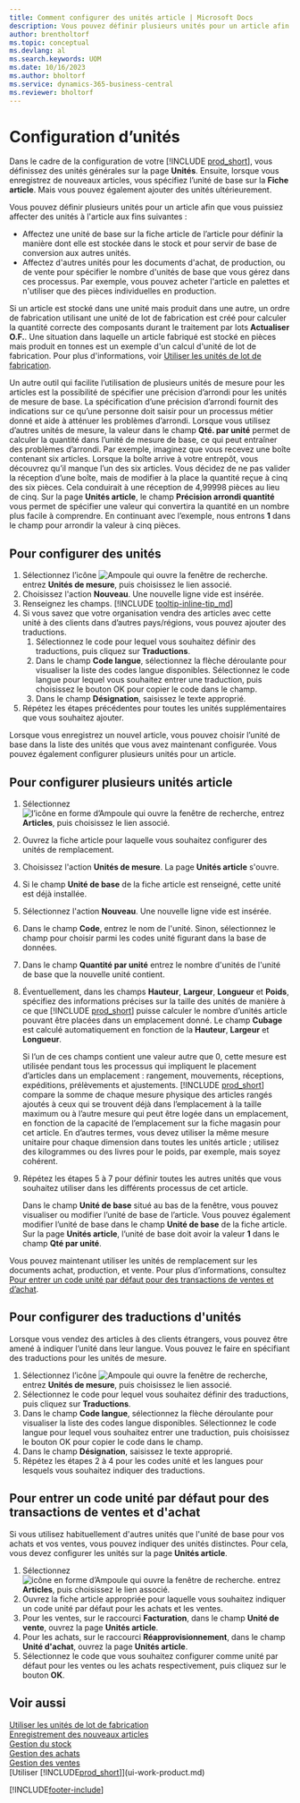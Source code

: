 ```yaml
---
title: Comment configurer des unités article | Microsoft Docs
description: Vous pouvez définir plusieurs unités pour un article afin de pouvoir affecter des unités à l'article.
author: brentholtorf
ms.topic: conceptual
ms.devlang: al
ms.search.keywords: UOM
ms.date: 10/16/2023
ms.author: bholtorf
ms.service: dynamics-365-business-central
ms.reviewer: bholtorf
---
```

# <a name="set-up-units-of-measure"></a>Configuration d’unités

Dans le cadre de la configuration de votre [!INCLUDE [prod_short](includes/prod_short.md)], vous définissez des unités générales sur la page **Unités**. Ensuite, lorsque vous enregistrez de nouveaux articles, vous spécifiez l’unité de base sur la **Fiche article**. Mais vous pouvez également ajouter des unités ultérieurement.  

Vous pouvez définir plusieurs unités pour un article afin que vous puissiez affecter des unités à l'article aux fins suivantes :

- Affectez une unité de base sur la fiche article de l’article pour définir la manière dont elle est stockée dans le stock et pour servir de base de conversion aux autres unités.
- Affectez d'autres unités pour les documents d'achat, de production, ou de vente pour spécifier le nombre d'unités de base que vous gérez dans ces processus. Par exemple, vous pouvez acheter l'article en palettes et n'utiliser que des pièces individuelles en production.

Si un article est stocké dans une unité mais produit dans une autre, un ordre de fabrication utilisant une unité de lot de fabrication est créé pour calculer la quantité correcte des composants durant le traitement par lots **Actualiser O.F.**. Une situation dans laquelle un article fabriqué est stocké en pièces mais produit en tonnes est un exemple d'un calcul d'unité de lot de fabrication. Pour plus d'informations, voir [Utiliser les unités de lot de fabrication](production-how-to-use-the-manufacturing-batch-unit-of-measure.md).  

Un autre outil qui facilite l’utilisation de plusieurs unités de mesure pour les articles est la possibilité de spécifier une précision d’arrondi pour les unités de mesure de base. La spécification d’une précision d’arrondi fournit des indications sur ce qu’une personne doit saisir pour un processus métier donné et aide à atténuer les problèmes d’arrondi. Lorsque vous utilisez d’autres unités de mesure, la valeur dans le champ **Qté. par unité** permet de calculer la quantité dans l’unité de mesure de base, ce qui peut entraîner des problèmes d’arrondi. Par exemple, imaginez que vous recevez une boîte contenant six articles. Lorsque la boîte arrive à votre entrepôt, vous découvrez qu’il manque l’un des six articles. Vous décidez de ne pas valider la réception d’une boîte, mais de modifier à la place la quantité reçue à cinq des six pièces. Cela conduirait à une réception de 4,99998 pièces au lieu de cinq. Sur la page **Unités article**, le champ **Précision arrondi quantité** vous permet de spécifier une valeur qui convertira la quantité en un nombre plus facile à comprendre. En continuant avec l’exemple, nous entrons **1** dans le champ pour arrondir la valeur à cinq pièces.

## <a name="to-set-up-units-of-measure"></a>Pour configurer des unités

1. Sélectionnez l’icône ![Ampoule qui ouvre la fenêtre de recherche.](media/ui-search/search_small.png "Dites-moi ce que vous voulez faire") entrez **Unités de mesure**, puis choisissez le lien associé.  
2. Choisissez l'action **Nouveau**. Une nouvelle ligne vide est insérée.  
3. Renseignez les champs. [!INCLUDE [tooltip-inline-tip_md](includes/tooltip-inline-tip_md.md)]  
4. Si vous savez que votre organisation vendra des articles avec cette unité à des clients dans d’autres pays/régions, vous pouvez ajouter des traductions.  
    1. Sélectionnez le code pour lequel vous souhaitez définir des traductions, puis cliquez sur **Traductions**.
    2. Dans le champ **Code langue**, sélectionnez la flèche déroulante pour visualiser la liste des codes langue disponibles. Sélectionnez le code langue pour lequel vous souhaitez entrer une traduction, puis choisissez le bouton OK pour copier le code dans le champ.
    3. Dans le champ **Désignation**, saisissez le texte approprié.
5. Répétez les étapes précédentes pour toutes les unités supplémentaires que vous souhaitez ajouter.  

Lorsque vous enregistrez un nouvel article, vous pouvez choisir l’unité de base dans la liste des unités que vous avez maintenant configurée. Vous pouvez également configurer plusieurs unités pour un article.  

## <a name="to-set-up-multiple-item-units-of-measure"></a>Pour configurer plusieurs unités article

1. Sélectionnez ![l’icône en forme d’Ampoule qui ouvre la fenêtre de recherche](media/ui-search/search_small.png "Dites-moi ce que vous voulez faire"), entrez **Articles**, puis choisissez le lien associé.
2. Ouvrez la fiche article pour laquelle vous souhaitez configurer des unités de remplacement.
3. Choisissez l'action **Unités de mesure**. La page **Unités article** s'ouvre.
4. Si le champ **Unité de base** de la fiche article est renseigné, cette unité est déjà installée.
5. Sélectionnez l'action **Nouveau**. Une nouvelle ligne vide est insérée.
6. Dans le champ **Code**, entrez le nom de l'unité. Sinon, sélectionnez le champ pour choisir parmi les codes unité figurant dans la base de données.
7. Dans le champ **Quantité par unité** entrez le nombre d'unités de l'unité de base que la nouvelle unité contient.
8. Éventuellement, dans les champs **Hauteur**, **Largeur**, **Longueur** et **Poids**, spécifiez des informations précises sur la taille des unités de manière à ce que [!INCLUDE [prod_short](includes/prod_short.md)] puisse calculer le nombre d’unités article pouvant être placées dans un emplacement donné. Le champ **Cubage** est calculé automatiquement en fonction de la **Hauteur**, **Largeur** et **Longueur**.

    Si l’un de ces champs contient une valeur autre que 0, cette mesure est utilisée pendant tous les processus qui impliquent le placement d’articles dans un emplacement : rangement, mouvements, réceptions, expéditions, prélèvements et ajustements. [!INCLUDE [prod_short](includes/prod_short.md)] compare la somme de chaque mesure physique des articles rangés ajoutés à ceux qui se trouvent déjà dans l’emplacement à la taille maximum ou à l’autre mesure qui peut être logée dans un emplacement, en fonction de la capacité de l’emplacement sur la fiche magasin pour cet article. En d’autres termes, vous devez utiliser la même mesure unitaire pour chaque dimension dans toutes les unités article ; utilisez des kilogrammes ou des livres pour le poids, par exemple, mais soyez cohérent.
9. Répétez les étapes 5 à 7 pour définir toutes les autres unités que vous souhaitez utiliser dans les différents processus de cet article.

    Dans le champ **Unité de base** situé au bas de la fenêtre, vous pouvez visualiser ou modifier l’unité de base de l’article. Vous pouvez également modifier l’unité de base dans le champ **Unité de base** de la fiche article. Sur la page **Unités article**, l’unité de base doit avoir la valeur **1** dans le champ **Qté par unité**.

Vous pouvez maintenant utiliser les unités de remplacement sur les documents achat, production, et vente. Pour plus d’informations, consultez [Pour entrer un code unité par défaut pour des transactions de ventes et d’achat](#to-enter-a-default-unit-of-measure-code-for-sales-and-purchasing-transactions).  

## <a name="to-set-up-unit-of-measure-translations"></a>Pour configurer des traductions d'unités

Lorsque vous vendez des articles à des clients étrangers, vous pouvez être amené à indiquer l’unité dans leur langue. Vous pouvez le faire en spécifiant des traductions pour les unités de mesure.

1. Sélectionnez l’icône ![Ampoule qui ouvre la fenêtre de recherche](media/ui-search/search_small.png "Dites-moi ce que vous voulez faire"), entrez **Unités de mesure**, puis choisissez le lien associé.
2. Sélectionnez le code pour lequel vous souhaitez définir des traductions, puis cliquez sur **Traductions**.
3. Dans le champ **Code langue**, sélectionnez la flèche déroulante pour visualiser la liste des codes langue disponibles. Sélectionnez le code langue pour lequel vous souhaitez entrer une traduction, puis choisissez le bouton OK pour copier le code dans le champ.
4. Dans le champ **Désignation**, saisissez le texte approprié.
5. Répétez les étapes 2 à 4 pour les codes unité et les langues pour lesquels vous souhaitez indiquer des traductions.

## <a name="to-enter-a-default-unit-of-measure-code-for-sales-and-purchasing-transactions"></a>Pour entrer un code unité par défaut pour des transactions de ventes et d'achat

Si vous utilisez habituellement d'autres unités que l'unité de base pour vos achats et vos ventes, vous pouvez indiquer des unités distinctes. Pour cela, vous devez configurer les unités sur la page **Unités article**.

1. Sélectionnez ![icône en forme d’Ampoule qui ouvre la fenêtre de recherche.](media/ui-search/search_small.png "Dites-moi ce que vous voulez faire") entrez **Articles**, puis choisissez le lien associé.
2. Ouvrez la fiche article appropriée pour laquelle vous souhaitez indiquer un code unité par défaut pour les achats et les ventes.
3. Pour les ventes, sur le raccourci **Facturation**, dans le champ **Unité de vente**, ouvrez la page **Unités article**.
4. Pour les achats, sur le raccourci **Réapprovisionnement**, dans le champ **Unité d'achat**, ouvrez la page **Unités article**.
5. Sélectionnez le code que vous souhaitez configurer comme unité par défaut pour les ventes ou les achats respectivement, puis cliquez sur le bouton **OK**.

## <a name="see-also"></a>Voir aussi

[Utiliser les unités de lot de fabrication](production-how-to-use-the-manufacturing-batch-unit-of-measure.md)  
[Enregistrement des nouveaux articles](inventory-how-register-new-items.md)  
[Gestion du stock](inventory-manage-inventory.md)  
[Gestion des achats](purchasing-manage-purchasing.md)  
[Gestion des ventes](sales-manage-sales.md)  
[Utiliser [!INCLUDE[prod_short](includes/prod_short.md)]](ui-work-product.md)  


[!INCLUDE[footer-include](includes/footer-banner.md)]
